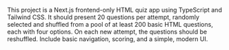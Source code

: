 <!-- Use this file to provide workspace-specific custom instructions to Copilot. For more details, visit https://code.visualstudio.com/docs/copilot/copilot-customization#_use-a-githubcopilotinstructionsmd-file -->

This project is a Next.js frontend-only HTML quiz app using TypeScript and Tailwind CSS. It should present 20 questions per attempt, randomly selected and shuffled from a pool of at least 200 basic HTML questions, each with four options. On each new attempt, the questions should be reshuffled. Include basic navigation, scoring, and a simple, modern UI.
